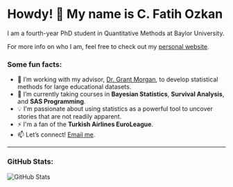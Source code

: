 # Howdy! 👋 My name is C. Fatih Ozkan

I am a fourth-year PhD student in Quantitative Methods at Baylor University.

For more info on who I am, feel free to check out my [personal website](https://fatihozkann.com/).

### Some fun facts:
- 🔭 I’m working with my advisor, [Dr. Grant Morgan](https://edp.soe.baylor.edu/grant-morgan), to develop statistical methods for large educational datasets.
- 🌱 I’m currently taking courses in **Bayesian Statistics**, **Survival Analysis**, and **SAS Programming**.
- 💡 I'm passionate about using statistics as a powerful tool to uncover stories that are not readily apparent.
- ⚡ I'm a fan of the **Turkish Airlines EuroLeague**.
- 📫 Let’s connect! [Email me](mailto:fatih_ozkan1@baylor.edu).

---

### GitHub Stats:
![GitHub Stats](https://github-readme-stats.vercel.app/api?username=yourusername&show_icons=true)

<!---
fatiihozkann/fatiihozkann is a ✨ special ✨ repository because its `README.md` (this file) appears on your GitHub profile.
You can click the Preview link to take a look at your changes.
--->
